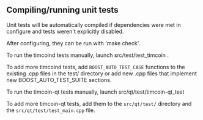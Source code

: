 Compiling/running unit tests
------------------------------------

Unit tests will be automatically compiled if dependencies were met in configure
and tests weren't explicitly disabled.

After configuring, they can be run with 'make check'.

To run the timcoind tests manually, launch src/test/test_timcoin .

To add more timcoind tests, add `BOOST_AUTO_TEST_CASE` functions to the existing
.cpp files in the test/ directory or add new .cpp files that
implement new BOOST_AUTO_TEST_SUITE sections.

To run the timcoin-qt tests manually, launch src/qt/test/timcoin-qt_test

To add more timcoin-qt tests, add them to the `src/qt/test/` directory and
the `src/qt/test/test_main.cpp` file.
